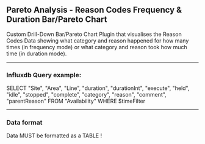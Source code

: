 ## Pareto Analysis - Reason Codes Frequency & Duration Bar/Pareto Chart
Custom Drill-Down Bar/Pareto Chart Plugin that visualises the Reason Codes Data showing what category and reason happened for how many times (in frequency mode) or what category and reason took how much time (in duration mode).

------

### Influxdb Query example: 
SELECT "Site", "Area", "Line", "duration", "durationInt", "execute", "held", "idle", "stopped", "complete", "category", "reason", "comment", "parentReason" FROM "Availability"  WHERE $timeFilter

-------

### Data format
Data MUST be formatted as a TABLE !